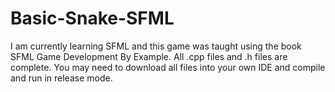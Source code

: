# Basic-Snake-SFML
I am currently learning SFML and this game was taught using the book SFML Game Development By Example.
All .cpp files and .h files are complete.
You may need to download all files into your own IDE and compile and run in release mode.
